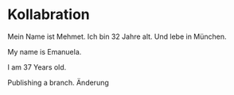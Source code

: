 # Kollabration

Mein Name ist Mehmet. Ich bin 32 Jahre alt. Und lebe in München.



My name is Emanuela.

I am 37 Years old.

Publishing a branch.
Änderung

